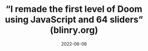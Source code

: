 ---
title: “I remade the first level of Doom using JavaScript and 64 sliders” (blinry.org)
date: 2022-06-08
type: website
related: tixy.land
permalink: /blinry.org/sliderland/doom/
website: https://blinry.org/sliderland/doom/
tags:
  - bookmark
---